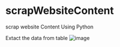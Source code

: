# scrapWebsiteContent
scrap website Content Using Python

Extact the data from table 
![image](https://github.com/ambeshchandra/scrapWebsiteContent/assets/993064/45fe1331-88e7-49ec-828a-d60cc1a1b4b6)
